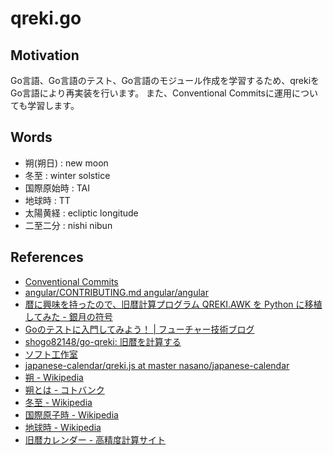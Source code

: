 # qreki.go

## Motivation

Go言語、Go言語のテスト、Go言語のモジュール作成を学習するため、qrekiをGo言語により再実装を行います。
また、Conventional Commitsに運用についても学習します。

## Words

- 朔(朔日)   : new moon
- 冬至       : winter solstice
- 国際原始時 : TAI
- 地球時     : TT
- 太陽黄経   : ecliptic longitude
- 二至二分   : nishi nibun

## References

- [Conventional Commits](https://www.conventionalcommits.org/ja/v1.0.0/)
- [angular/CONTRIBUTING.md angular/angular](https://github.com/angular/angular/blob/22b96b9/CONTRIBUTING.md#commit)
- [暦に興味を持ったので、旧暦計算プログラム QREKI.AWK を Python に移植してみた - 銀月の符号](https://fgshun.hatenablog.com/entry/20091127/1259302979)
- [Goのテストに入門してみよう！ | フューチャー技術ブログ](https://future-architect.github.io/articles/20200601/)
- [shogo82148/go-qreki: 旧暦を計算する](https://github.com/shogo82148/go-qreki)
- [ソフト工作室](http://kikuchisan.net/wsp/java/java59.html)
- [japanese-calendar/qreki.js at master nasano/japanese-calendar](https://github.com/nasano/japanese-calendar/blob/master/scripts/qreki.js)
- [朔 - Wikipedia](https://ja.wikipedia.org/wiki/%E6%9C%94)
- [朔とは - コトバンク](https://kotobank.jp/word/%E6%9C%94-68673)
- [冬至 - Wikipedia](https://ja.wikipedia.org/wiki/%E5%86%AC%E8%87%B3)
- [国際原子時 - Wikipedia](https://ja.wikipedia.org/wiki/%E5%9B%BD%E9%9A%9B%E5%8E%9F%E5%AD%90%E6%99%82)
- [地球時 - Wikipedia](https://ja.wikipedia.org/wiki/%E5%9C%B0%E7%90%83%E6%99%82)
- [旧暦カレンダー - 高精度計算サイト](https://keisan.casio.jp/exec/system/1189993438)
